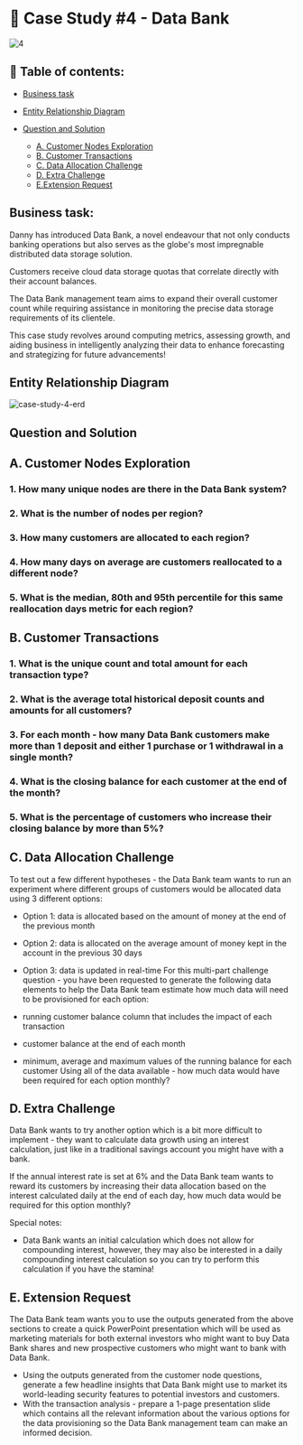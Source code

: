 # 🏦 Case Study #4 - Data Bank
![4](https://github.com/bachbaongan/Portfolio_Data/assets/144385168/60d41653-653f-4f6f-926a-a7ef127e8c5c)

## 📖 Table of contents:

* [Business task](https://github.com/bachbaongan/Portfolio_Data/blob/main/SQL/8_week_SQL_Challenge/Case%20Study%20%234/README.md#business-task)
* [Entity Relationship Diagram](https://github.com/bachbaongan/Portfolio_Data/blob/main/SQL/8_week_SQL_Challenge/Case%20Study%20%234/README.md#entity-relationship-diagram)
* [Question and Solution](https://github.com/bachbaongan/Portfolio_Data/blob/main/SQL/8_week_SQL_Challenge/Case%20Study%20%234/README.md#question-and-solution)

  * [A. Customer Nodes Exploration](https://github.com/bachbaongan/Portfolio_Data/blob/main/SQL/8_week_SQL_Challenge/Case%20Study%20%234/README.md#a-customer-nodes-exploration)
  * [B. Customer Transactions](https://github.com/bachbaongan/Portfolio_Data/blob/main/SQL/8_week_SQL_Challenge/Case%20Study%20%234/README.md#b-customer-transactions)
  * [C. Data Allocation Challenge](https://github.com/bachbaongan/Portfolio_Data/blob/main/SQL/8_week_SQL_Challenge/Case%20Study%20%234/README.md#c-data-allocation-challenge)
  * [D. Extra Challenge](https://github.com/bachbaongan/Portfolio_Data/blob/main/SQL/8_week_SQL_Challenge/Case%20Study%20%234/README.md#d-extra-challenge)
  * [E.Extension Request](https://github.com/bachbaongan/Portfolio_Data/blob/main/SQL/8_week_SQL_Challenge/Case%20Study%20%234/README.md#eextension-request)
    
## Business task: 
Danny has introduced Data Bank, a novel endeavour that not only conducts banking operations but also serves as the globe's most impregnable distributed data storage solution.

Customers receive cloud data storage quotas that correlate directly with their account balances.

The Data Bank management team aims to expand their overall customer count while requiring assistance in monitoring the precise data storage requirements of its clientele.

This case study revolves around computing metrics, assessing growth, and aiding business in intelligently analyzing their data to enhance forecasting and strategizing for future advancements!

## Entity Relationship Diagram
![case-study-4-erd](https://github.com/bachbaongan/Portfolio_Data/assets/144385168/c96c2bf2-d562-47c9-9d88-dad5a65b1ada)

## Question and Solution
## A. Customer Nodes Exploration
### 1. How many unique nodes are there in the Data Bank system?
### 2. What is the number of nodes per region?
### 3. How many customers are allocated to each region?
### 4. How many days on average are customers reallocated to a different node?
### 5. What is the median, 80th and 95th percentile for this same reallocation days metric for each region?

## B. Customer Transactions
### 1. What is the unique count and total amount for each transaction type?
### 2. What is the average total historical deposit counts and amounts for all customers?
### 3. For each month - how many Data Bank customers make more than 1 deposit and either 1 purchase or 1 withdrawal in a single month?
### 4. What is the closing balance for each customer at the end of the month?
### 5. What is the percentage of customers who increase their closing balance by more than 5%?

## C. Data Allocation Challenge
To test out a few different hypotheses - the Data Bank team wants to run an experiment where different groups of customers would be allocated data using 3 different options:

* Option 1: data is allocated based on the amount of money at the end of the previous month
* Option 2: data is allocated on the average amount of money kept in the account in the previous 30 days
* Option 3: data is updated in real-time
For this multi-part challenge question - you have been requested to generate the following data elements to help the Data Bank team estimate how much data will need to be provisioned for each option:

* running customer balance column that includes the impact of each transaction
* customer balance at the end of each month
* minimum, average and maximum values of the running balance for each customer
Using all of the data available - how much data would have been required for each option monthly?


## D. Extra Challenge
Data Bank wants to try another option which is a bit more difficult to implement - they want to calculate data growth using an interest calculation, just like in a traditional savings account you might have with a bank.

If the annual interest rate is set at 6% and the Data Bank team wants to reward its customers by increasing their data allocation based on the interest calculated daily at the end of each day, how much data would be required for this option monthly?

Special notes:

* Data Bank wants an initial calculation which does not allow for compounding interest, however, they may also be interested in a daily compounding interest calculation so you can try to perform this calculation if you have the stamina!

## E. Extension Request
The Data Bank team wants you to use the outputs generated from the above sections to create a quick PowerPoint presentation which will be used as marketing materials for both external investors who might want to buy Data Bank shares and new prospective customers who might want to bank with Data Bank.

* Using the outputs generated from the customer node questions, generate a few headline insights that Data Bank might use to market its world-leading security features to potential investors and customers.
* With the transaction analysis - prepare a 1-page presentation slide which contains all the relevant information about the various options for the data provisioning so the Data Bank management team can make an informed decision.

### 
